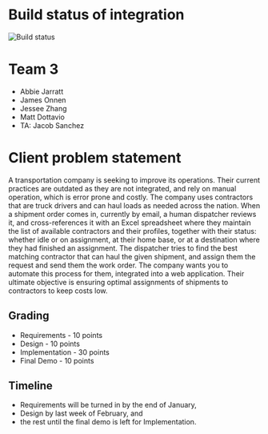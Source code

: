 # Build status of integration
![Build status](https://quenty.visualstudio.com/_apis/public/build/definitions/2fa045d1-fed3-4109-9fd0-31e9de0ba80b/1/badge)

# Team 3
* Abbie Jarratt
* James Onnen
* Jessee Zhang
* Matt Dottavio
* TA: Jacob Sanchez

# Client problem statement
A transportation company is seeking to improve its operations. Their current practices are outdated as they are not integrated, and rely on manual operation, which is error prone and costly. The company uses contractors that are truck drivers and can haul loads as needed across the nation. When a shipment order comes in, currently by email, a human dispatcher reviews it, and cross-references it with an Excel spreadsheet where they maintain the list of available contractors and their profiles, together with their status: whether idle or on assignment, at their home base, or at a destination where they had finished an assignment. The dispatcher tries to find the best matching contractor that can haul the given shipment, and assign them the request and send them the work order. The company wants you to automate this process for them, integrated into a web application. Their ultimate objective is ensuring optimal assignments of shipments to contractors to keep costs low.

## Grading
* Requirements - 10 points
* Design - 10 points
* Implementation - 30 points
* Final Demo - 10 points

## Timeline
* Requirements will be turned in by the end of January,
* Design by last week of February, and
* the rest until the final demo is left for Implementation.


